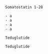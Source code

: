 ```molecule
Somatostatin 1-28
```

```col
- a
- a
- a
- a
```

```molecule
Teduglutide
```

```molecule
Teduglutide
```
